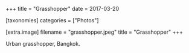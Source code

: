 +++
title = "Grasshopper"
date = 2017-03-20

[taxonomies]
categories = ["Photos"]

[extra.image]
filename = "grasshopper.jpeg"
title = "Grasshopper"
+++

Urban grasshopper, Bangkok.
